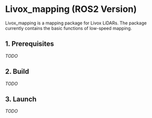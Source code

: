 # Livox_mapping (ROS2 Version)

Livox_mapping is a mapping package for Livox LiDARs. The package currently contains the basic functions of low-speed mapping.

## 1. Prerequisites
 *TODO*

## 2. Build
 *TODO*

## 3. Launch
 *TODO*
